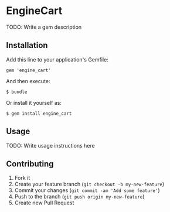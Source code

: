 # EngineCart

TODO: Write a gem description

## Installation

Add this line to your application's Gemfile:

    gem 'engine_cart'

And then execute:

    $ bundle

Or install it yourself as:

    $ gem install engine_cart

## Usage

TODO: Write usage instructions here

## Contributing

1. Fork it
2. Create your feature branch (`git checkout -b my-new-feature`)
3. Commit your changes (`git commit -am 'Add some feature'`)
4. Push to the branch (`git push origin my-new-feature`)
5. Create new Pull Request
